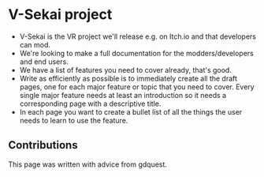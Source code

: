 # V-Sekai project

* V-Sekai is the VR project we'll release e.g. on Itch.io and that developers can mod.
* We're looking to make a full documentation for the modders/developers and end users.
* We have a list of features you need to cover already, that's good.
* Write as efficiently as possible is to immediately create all the draft pages, one for each major feature or topic that you need to cover. Every single major feature needs at least an introduction so it needs a corresponding page with a descriptive title.
* In each page you want to create a bullet list of all the things the user needs to learn to use the feature.

## Contributions

This page was written with advice from gdquest.
